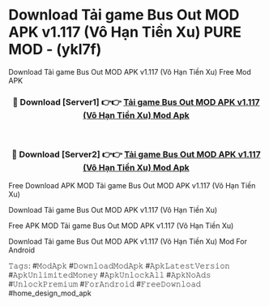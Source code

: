 # Download Tải game Bus Out MOD APK v1.117 (Vô Hạn Tiền Xu) PURE MOD - (ykl7f)
Download Tải game Bus Out MOD APK v1.117 (Vô Hạn Tiền Xu) Free Mod APK

<div align="center">
<h3>🔴 Download [Server1] 👉👉 <a href="https://apk-comot.site?title=Tải_game_Bus_Out_MOD_APK_v1.117_(Vô_Hạn_Tiền_Xu)">Tải game Bus Out MOD APK v1.117 (Vô Hạn Tiền Xu) Mod Apk</a></h3><br>

<h3>🔴 Download [Server2] 👉👉 <a href="https://apk-comot.site?title=Tải_game_Bus_Out_MOD_APK_v1.117_(Vô_Hạn_Tiền_Xu)">Tải game Bus Out MOD APK v1.117 (Vô Hạn Tiền Xu) Mod Apk</a></h3>
</div>


Free Download APK MOD Tải game Bus Out MOD APK v1.117 (Vô Hạn Tiền Xu)

Download Tải game Bus Out MOD APK v1.117 (Vô Hạn Tiền Xu) 

Free APK MOD Tải game Bus Out MOD APK v1.117 (Vô Hạn Tiền Xu) 

Download Tải game Bus Out MOD APK v1.117 (Vô Hạn Tiền Xu) Mod For Android

𝚃𝚊𝚐𝚜: #𝙼𝚘𝚍𝙰𝚙𝚔 #𝙳𝚘𝚠𝚗𝚕𝚘𝚊𝚍𝙼𝚘𝚍𝙰𝚙𝚔 #𝙰𝚙𝚔𝙻𝚊𝚝𝚎𝚜𝚝𝚅𝚎𝚛𝚜𝚒𝚘𝚗 #𝙰𝚙𝚔𝚄𝚗𝚕𝚒𝚖𝚒𝚝𝚎𝚍𝙼𝚘𝚗𝚎𝚢 #𝙰𝚙𝚔𝚄𝚗𝚕𝚘𝚌𝚔𝙰𝚕𝚕 #𝙰𝚙𝚔𝙽𝚘𝙰𝚍𝚜 #𝚄𝚗𝚕𝚘𝚌𝚔𝙿𝚛𝚎𝚖𝚒𝚞𝚖 #𝙵𝚘𝚛𝙰𝚗𝚍𝚛𝚘𝚒𝚍 #𝙵𝚛𝚎𝚎𝙳𝚘𝚠𝚗𝚕𝚘𝚊𝚍 #home_design_mod_apk